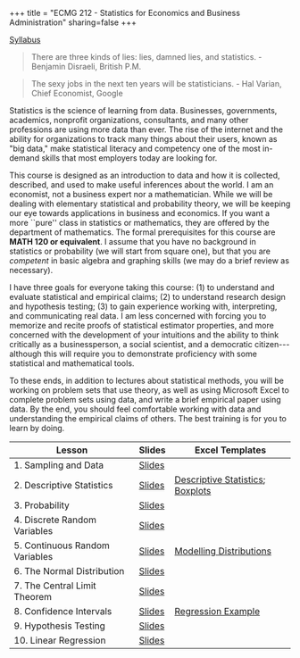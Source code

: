 +++
title = "ECMG 212 - Statistics for Economics and Business Administration"
sharing=false 
+++

[Syllabus](https://www.dropbox.com/s/26dxgos34p5cfhs/ECON_324_Syllabus_Safner.pdf?dl=0)

> There are three kinds of lies: lies, damned lies, and statistics. - Benjamin Disraeli, British P.M.

> The sexy jobs in the next ten years will be statisticians. - Hal Varian, Chief Economist, Google 

Statistics is the science of learning from data. Businesses, governments, academics, nonprofit organizations, consultants, and many other professions are using more data than ever. The rise of the internet and the ability for organizations to track many things about their users, known as "big data," make statistical literacy and competency one of the most in-demand skills that most employers today are looking for. 

This course is designed as an introduction to data and how it is collected, described, and used to make useful inferences about the world. I am an economist, not a business expert nor a mathematician. While we will be dealing with elementary statistical and probability theory, we will be keeping our eye towards applications in business and economics. If you want a more ``pure'' class in statistics or mathematics, they are offered by the department of mathematics. The formal prerequisites for this course are **MATH 120 or equivalent**. I assume that you have no background in statistics or probability (we will start from square one), but that you are *competent* in basic algebra and graphing skills (we may do a brief review as necessary). 

I have three goals for everyone taking this course: (1) to understand and evaluate statistical and empirical claims; (2) to understand research design and hypothesis testing; (3) to gain experience working with, interpreting, and communicating real data. I am less concerned with forcing you to memorize and recite proofs of statistical estimator properties, and more concerned with the development of your intuitions and the ability to think critically as a businessperson, a social scientist, and a democratic citizen---although this will require you to demonstrate proficiency with some statistical and mathematical tools. 

To these ends, in addition to lectures about statistical methods, you will be working on problem sets that use theory, as well as using Microsoft Excel to complete problem sets using data, and write a brief empirical paper using data. By the end, you should feel comfortable working with data and understanding the empirical claims of others. The best training is for you to learn by doing. 

| Lesson | Slides | Excel Templates|
|---|---|---|
| 1. Sampling and Data | [Slides](https://www.dropbox.com/s/5nfwmwwk4ciddza/1.%20Sampling%20and%20Data.pdf?dl=0) | |
| 2. Descriptive Statistics | [Slides](https://www.dropbox.com/s/pwdc364pyajrwo7/2.%20Descriptive%20Statistics.pdf?dl=0) | [Descriptive Statistics](https://www.dropbox.com/s/e1f99uavqoj7y5e/Descriptive%20Statistics.xlsx?dl=0); [Boxplots](https://www.dropbox.com/s/rl5bzrxlckbxrvq/Boxplot%20Plotting.xlsx?dl=0)|
| 3. Probability | [Slides](https://www.dropbox.com/s/gvxynpvjpv9o9bl/3.%20Probability.pdf?dl=0) | |
| 4. Discrete Random Variables | [Slides](https://www.dropbox.com/s/gmtknhr6bedeoiq/4.%20Discrete%20Random%20Variables.pdf?dl=0) | |
| 5. Continuous Random Variables | [Slides](https://www.dropbox.com/s/8zsxwq39zenenl7/5.%20Continuous%20Random%20Variables.pdf?dl=0) | [Modelling Distributions](https://www.dropbox.com/s/0hodippkj9z0s6b/Distributions.xlsx?dl=0)|
| 6. The Normal Distribution | [Slides](https://www.dropbox.com/s/ctvyf5ngdeapnp4/6.%20The%20Normal%20Distribution.pdf?dl=0) | |
| 7. The Central Limit Theorem | [Slides](https://www.dropbox.com/s/nuxd6bpu7lvw8kr/7.%20The%20Central%20Limit%20Theorem.pdf?dl=0) | | 
| 8. Confidence Intervals | [Slides](https://www.dropbox.com/s/7jsr90in2xhprmh/8.%20Confidence%20Intervals.pdf?dl=0) | [Regression Example](https://www.dropbox.com/s/8gyo2epsih0iyf9/Regression%20Project%20Example.xlsx?dl=0) | 
| 9. Hypothesis Testing | [Slides](https://www.dropbox.com/s/ijxnn6ib1o8jexd/9.%20Hypothesis%20Testing.pdf?dl=0) | | 
| 10. Linear Regression | [Slides](https://www.dropbox.com/s/8fp92ttvxgvd2yz/10.%20Linear%20Regression.pdf?dl=0) | | 
